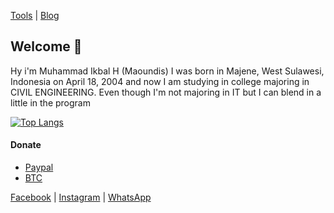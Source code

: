 [Tools](https://tools.maoundis.com) | [Blog](https://blog.maoundis.com)

## Welcome 👏

Hy i'm Muhammad Ikbal H (Maoundis) I was born in Majene, West Sulawesi, Indonesia on April 18, 2004 and now I am studying in college majoring in CIVIL ENGINEERING.
Even though I'm not majoring in IT but I can blend in a little in the program

[![Top Langs](https://github-readme-stats.vercel.app/api/top-langs/?username=ikbal-hanafi&layout=compact)](https://github.com/ikbal-hanafi/ikbal-hanafi.github.io)

#### Donate
- [Paypal](https://paypal.me/ikbalRdmc)
- [BTC](https://www.blockchain.com/btc/address/1P9cv66bjFdwpGYFFx9BbC82kGvZA8qMwC)


[Facebook](https://fb.me/Xiuz.Maoundis) | [Instagram](https://instagram.com/ikbal.rdmc__) | [WhatsApp](https://wa.me/+6283138932677)
